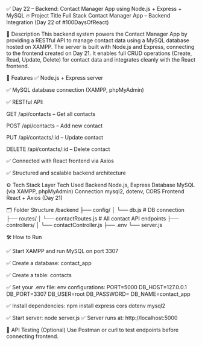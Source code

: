 ✅ Day 22 – Backend: Contact Manager App using Node.js + Express + MySQL
🔥 Project Title
Full Stack Contact Manager App – Backend Integration (Day 22 of #100DaysOfReact)

📌 Description
This backend system powers the Contact Manager App by providing a RESTful API to manage contact data using a MySQL database hosted on XAMPP. The server is built with Node.js and Express, connecting to the frontend created on Day 21. It enables full CRUD operations (Create, Read, Update, Delete) for contact data and integrates cleanly with the React frontend.

🚀 Features
✅ Node.js + Express server

✅ MySQL database connection (XAMPP, phpMyAdmin)

✅ RESTful API:

GET /api/contacts – Get all contacts

POST /api/contacts – Add new contact

PUT /api/contacts/:id – Update contact

DELETE /api/contacts/:id – Delete contact

✅ Connected with React frontend via Axios

✅ Structured and scalable backend architecture

⚙️ Tech Stack
Layer	Tech Used
Backend	Node.js, Express
Database	MySQL (via XAMPP, phpMyAdmin)
Connection	mysql2, dotenv, CORS
Frontend	React + Axios (Day 21)

🗂️ Folder Structure
/backend
  ├── config/
  │   └── db.js        # DB connection
  ├── routes/
  │   └── contactRoutes.js  # All contact API endpoints
  ├── controllers/
  │   └── contactController.js
  ├── .env
  └── server.js

🛠️ How to Run

✅ Start XAMPP and run MySQL on port 3307

✅ Create a database: contact_app

✅ Create a table: contacts

✅ Set your .env file:
env configurations:
PORT=5000
DB_HOST=127.0.0.1
DB_PORT=3307
DB_USER=root
DB_PASSWORD=
DB_NAME=contact_app

✅ Install dependencies:
npm install express cors dotenv mysql2

✅ Start server:
node server.js
✅ Server runs at: http://localhost:5000

🔗 API Testing (Optional)
Use Postman or curl to test endpoints before connecting frontend.